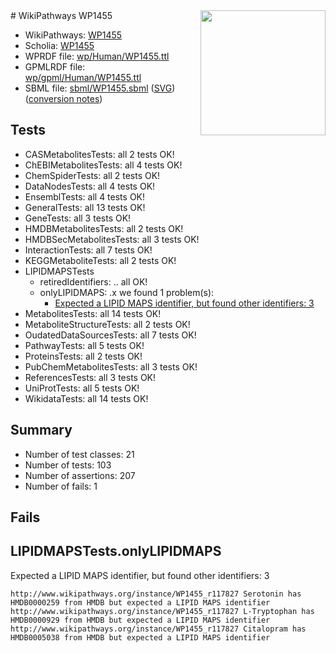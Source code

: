 <img style="float: right; width: 200px" src="../logo.png" />
# WikiPathways WP1455

* WikiPathways: [WP1455](https://identifiers.org/wikipathways:WP1455)
* Scholia: [WP1455](https://scholia.toolforge.org/wikipathways/WP1455)
* WPRDF file: [wp/Human/WP1455.ttl](../wp/Human/WP1455.ttl)
* GPMLRDF file: [wp/gpml/Human/WP1455.ttl](../wp/gpml/Human/WP1455.ttl)
* SBML file: [sbml/WP1455.sbml](../sbml/WP1455.sbml) ([SVG](../sbml/WP1455.svg)) ([conversion notes](../sbml/WP1455.txt))

## Tests
* CASMetabolitesTests: all 2 tests OK!
* ChEBIMetabolitesTests: all 4 tests OK!
* ChemSpiderTests: all 2 tests OK!
* DataNodesTests: all 4 tests OK!
* EnsemblTests: all 4 tests OK!
* GeneralTests: all 13 tests OK!
* GeneTests: all 3 tests OK!
* HMDBMetabolitesTests: all 2 tests OK!
* HMDBSecMetabolitesTests: all 3 tests OK!
* InteractionTests: all 7 tests OK!
* KEGGMetaboliteTests: all 2 tests OK!
* LIPIDMAPSTests
    * retiredIdentifiers: .. all OK!
    * onlyLIPIDMAPS: .x we found 1 problem(s):
        * [Expected a LIPID MAPS identifier, but found other identifiers: 3](#48cc60ba)
* MetabolitesTests: all 14 tests OK!
* MetaboliteStructureTests: all 2 tests OK!
* OudatedDataSourcesTests: all 7 tests OK!
* PathwayTests: all 5 tests OK!
* ProteinsTests: all 2 tests OK!
* PubChemMetabolitesTests: all 3 tests OK!
* ReferencesTests: all 3 tests OK!
* UniProtTests: all 5 tests OK!
* WikidataTests: all 14 tests OK!


## Summary

* Number of test classes: 21
* Number of tests: 103
* Number of assertions: 207
* Number of fails: 1

## Fails

<a name="48cc60ba" />

## LIPIDMAPSTests.onlyLIPIDMAPS

Expected a LIPID MAPS identifier, but found other identifiers: 3
```
http://www.wikipathways.org/instance/WP1455_r117827 Serotonin has HMDB0000259 from HMDB but expected a LIPID MAPS identifier
http://www.wikipathways.org/instance/WP1455_r117827 L-Tryptophan has HMDB0000929 from HMDB but expected a LIPID MAPS identifier
http://www.wikipathways.org/instance/WP1455_r117827 Citalopram has HMDB0005038 from HMDB but expected a LIPID MAPS identifier
```

